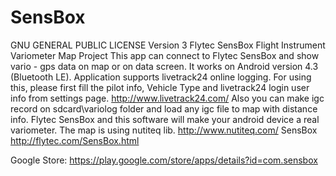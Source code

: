 SensBox
=======
GNU GENERAL PUBLIC LICENSE Version 3
Flytec SensBox Flight Instrument Variometer Map Project
This app can connect to Flytec SensBox and show vario - gps data on map or on data screen.
It works on Android version 4.3 (Bluetooth LE).
Application supports livetrack24 online logging.
For using this, please first fill the pilot info, Vehicle Type and livetrack24 login user info from settings page.
http://www.livetrack24.com/
Also you can make igc record on sdcard\variolog folder and load any igc file to map with distance info.
Flytec SensBox and this software will make your android device a real variometer.
The map is using nutiteq lib.
http://www.nutiteq.com/
SensBox
http://flytec.com/SensBox.html

Google Store:
https://play.google.com/store/apps/details?id=com.sensbox
